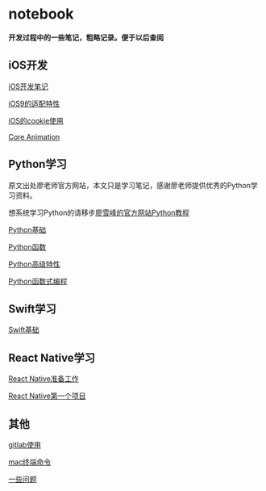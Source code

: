 # notebook

**开发过程中的一些笔记，粗略记录。便于以后查阅**

## iOS开发

[iOS开发笔记](https://github.com/mxdios/notebook/blob/master/iOS%E5%BC%80%E5%8F%91%E7%AC%94%E8%AE%B0.md)

[iOS9的适配特性](https://github.com/mxdios/notebook/blob/master/ios9%E7%9A%84%E9%80%82%E9%85%8D%E7%89%B9%E6%80%A7.md)

[iOS的cookie使用](https://github.com/mxdios/notebook/blob/master/ios%E7%9A%84cookie%E4%BD%BF%E7%94%A8.md)

[Core Animation](https://github.com/mxdios/notebook/blob/master/core_animation.md)


## Python学习

原文出处廖老师官方网站，本文只是学习笔记，感谢廖老师提供优秀的Python学习资料。

想系统学习Python的请移步[廖雪峰的官方网站Python教程](http://www.liaoxuefeng.com/wiki/0014316089557264a6b348958f449949df42a6d3a2e542c000)

[Python基础](https://github.com/mxdios/notebook/blob/master/Python%E5%9F%BA%E7%A1%80.md)

[Python函数](https://github.com/mxdios/notebook/blob/master/Python%E5%87%BD%E6%95%B0.md)

[Python高级特性](https://github.com/mxdios/notebook/blob/master/Python%E9%AB%98%E7%BA%A7%E7%89%B9%E6%80%A7.md)

[Python函数式编程](https://github.com/mxdios/notebook/blob/master/Python%E5%87%BD%E6%95%B0%E5%BC%8F%E7%BC%96%E7%A8%8B.md)

## Swift学习

[Swift基础](https://github.com/mxdios/notebook/blob/master/Swift%E5%9F%BA%E7%A1%80.md)

## React Native学习

[React Native准备工作](https://github.com/mxdios/notebook/blob/master/ReactNative%E5%87%86%E5%A4%87%E5%B7%A5%E4%BD%9C.md)

[React Native第一个项目](https://github.com/mxdios/notebook/blob/master/ReactNative%E7%AC%AC%E4%B8%80%E4%B8%AA%E9%A1%B9%E7%9B%AE.md)

## 其他

[gitlab使用](https://github.com/mxdios/notebook/blob/master/gitlab%E4%BD%BF%E7%94%A8%E6%AD%A5%E9%AA%A4.md)

[mac终端命令](https://github.com/mxdios/notebook/blob/master/mac%E7%BB%88%E7%AB%AF%E5%91%BD%E4%BB%A4.md)

[一些问题](https://github.com/mxdios/notebook/blob/master/%E4%B8%80%E4%BA%9B%E9%97%AE%E9%A2%98.md)
